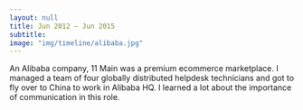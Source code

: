 ```yaml
---
layout: null
title: Jun 2012 – Jun 2015
subtitle:
image: "img/timeline/alibaba.jpg"
---
```

An Alibaba company, 11 Main was a premium ecommerce marketplace. I managed a team of four globally distributed helpdesk technicians and got to fly over to China to work in Alibaba HQ. I learned a lot about the importance of communication in this role.